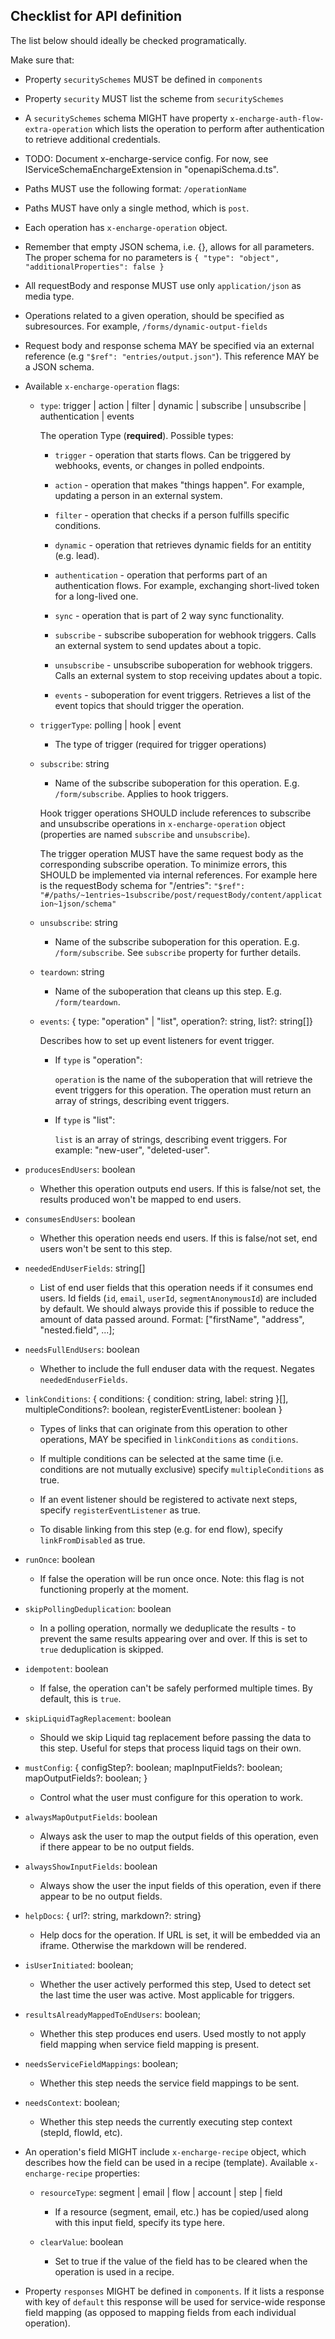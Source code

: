 ## Checklist for API definition

The list below should ideally be checked programatically.

Make sure that:

- Property `securitySchemes` MUST be defined in `components`
- Property `security` MUST list the scheme from `securitySchemes`
- A `securitySchemes` schema MIGHT have property `x-encharge-auth-flow-extra-operation`
  which lists the operation to perform after authentication to retrieve
  additional credentials.
- TODO: Document x-encharge-service config. For now, see
  IServiceSchemaEnchargeExtension in "openapiSchema.d.ts".
- Paths MUST use the following format: `/operationName`
- Paths MUST have only a single method, which is `post`.
- Each operation has `x-encharge-operation` object.
- Remember that empty JSON schema, i.e. {}, allows for all parameters.
  The proper schema for no parameters is
  `{ "type": "object", "additionalProperties": false }`
- All requestBody and response MUST use only `application/json` as media type.
- Operations related to a given operation, should be specified as
  subresources. For example, `/forms/dynamic-output-fields`
- Request body and response schema MAY be specified via an external reference
  (e.g `"$ref": "entries/output.json"`). This reference MAY be a JSON schema.
- Available `x-encharge-operation` flags:

  - `type`: trigger | action | filter | dynamic | subscribe | unsubscribe |
    authentication | events

    The operation Type (**required**). Possible types:

    - `trigger` - operation that starts flows. Can be triggered by webhooks,
      events, or changes in polled endpoints.

    - `action` - operation that makes "things happen". For example, updating
      a person in an external system.

    - `filter` - operation that checks if a person fulfills specific conditions.

    - `dynamic` - operation that retrieves dynamic fields for an entitity (e.g.
      lead).

    - `authentication` - operation that performs part of an authentication
      flows. For example, exchanging short-lived token for a long-lived one.

    - `sync` - operation that is part of 2 way sync functionality.

    - `subscribe` - subscribe suboperation for webhook triggers. Calls an
      external system to send updates about a topic.

    - `unsubscribe` - unsubscribe suboperation for webhook triggers. Calls an
      external system to stop receiving updates about a topic.

    - `events` - suboperation for event triggers. Retrieves a list of the
      event topics that should trigger the operation.

  - `triggerType`: polling | hook | event

    - The type of trigger (required for trigger operations)

  - `subscribe`: string

    - Name of the subscribe suboperation for this operation. E.g. `/form/subscribe`. Applies to hook triggers.

    Hook trigger operations SHOULD include references to subscribe
    and unsubscribe operations in `x-encharge-operation` object
    (properties are named `subscribe` and `unsubscribe`).
    
    The trigger operation MUST have the same request body as the
    corresponding subscribe operation. To minimize errors, this SHOULD be
    implemented via internal references. For example here is the requestBody schema
    for "/entries":
    `"$ref": "#/paths/~1entries~1subscribe/post/requestBody/content/application~1json/schema"`

  - `unsubscribe`: string

    - Name of the subscribe suboperation for this operation. E.g. `/form/subscribe`. See `subscribe` property for further details.

  - `teardown`: string

    - Name of the suboperation that cleans up this step. E.g. `/form/teardown`. 

  - `events`: { type: "operation" | "list", operation?: string, list?: string[]}

    Describes how to set up event listeners for event trigger.

    - If `type` is "operation":

      `operation` is the name of the suboperation that will retrieve the event triggers for this
      operation. The operation must return an array of strings, describing event
      triggers.

    - If `type` is "list":

      `list` is an array of strings, describing event triggers. For example:
      "new-user", "deleted-user".

* `producesEndUsers`: boolean

  - Whether this operation outputs end users. If this is false/not set, the results produced won't be mapped to end users.

* `consumesEndUsers`: boolean

  - Whether this operation needs end users. If this is false/not set, end users won't be sent to this step.

* `neededEndUserFields`: string[]

  - List of end user fields that this operation needs if it consumes end users.
    Id fields (`id`, `email`, `userId`, `segmentAnonymousId`) are included by
    default. We should always provide this if possible to reduce the amount of
    data passed around. Format: ["firstName", "address", "nested.field", ...];

* `needsFullEndUsers`: boolean

  - Whether to include the full enduser data with the request. Negates `neededEnduserFields`.

* `linkConditions`: { conditions: { condition: string, label: string }[], multipleConditions?: boolean, registerEventListener: boolean }

  - Types of links that can originate from this operation to other operations, MAY be specified in `linkConditions` as `conditions`.

  - If multiple conditions can be selected at the same time (i.e. conditions are not mutually exclusive) specify `multipleConditions` as true.

  - If an event listener should be registered to activate next steps, specify `registerEventListener` as true.

  - To disable linking from this step (e.g. for end flow), specify `linkFromDisabled` as true.

* `runOnce`: boolean

  - If false the operation will be run once once. Note: this flag is not functioning properly at the moment.
  
* `skipPollingDeduplication`: boolean

  - In a polling operation, normally we deduplicate the results - to prevent the same results appearing over and over. If this is set to `true` deduplication is skipped.

* `idempotent`: boolean

  - If false, the operation can't be safely performed multiple times. By default, this is `true`.

* `skipLiquidTagReplacement`: boolean

  - Should we skip Liquid tag replacement before passing the data to this step. Useful for steps that process liquid tags on their own.

* `mustConfig`: {
  configStep?: boolean;
  mapInputFields?: boolean;
  mapOutputFields?: boolean;
  }

  - Control what the user must configure for this operation to work.

* `alwaysMapOutputFields`: boolean

  - Always ask the user to map the output fields of this operation, even if there appear to be no output fields.

* `alwaysShowInputFields`: boolean

  - Always show the user the input fields of this operation, even if there appear to be no output fields.

* `helpDocs`: { url?: string, markdown?: string}

  - Help docs for the operation. If URL is set, it will be embedded via an iframe. Otherwise the markdown will be rendered.

* `isUserInitiated`: boolean;

  - Whether the user actively performed this step, Used to detect set the last
    time the user was active. Most applicable for triggers.

* `resultsAlreadyMappedToEndUsers`: boolean;

  - Whether this step produces end users. Used mostly to not apply field mapping
    when service field mapping is present.

* `needsServiceFieldMappings`: boolean;

  - Whether this step needs the service field mappings to be sent.

* `needsContext`: boolean;

  - Whether this step needs the currently executing step context (stepId, flowId, etc).

* An operation's field MIGHT include `x-encharge-recipe` object, which describes how the field can be used in a recipe (template). Available `x-encharge-recipe` properties:

  - `resourceType`: segment | email | flow | account | step | field

    - If a resource (segment, email, etc.) has be copied/used along with this input field, specify its type here.

  - `clearValue`: boolean
    - Set to true if the value of the field has to be cleared when the operation is used in a recipe.

* Property `responses` MIGHT be defined in `components`. If it lists a response with key of `default` this response will be used for service-wide response field mapping (as opposed to mapping fields from each individual operation).
